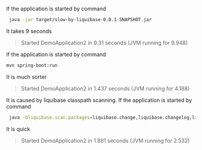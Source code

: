 If the application is started by command
```sh
 java -jar target/slow-by-liquibase-0.0.1-SNAPSHOT.jar
```
It takes 9 seconds
> Started DemoApplication2 in 9.31 seconds (JVM running for 9.948)

If the application is started by command
```sh
mvn spring-boot:run
```
It is much sorter
> Started DemoApplication2 in 1.437 seconds (JVM running for 4.188)

It is caused by liquibase classpath scanning. If the application is started by command
```sh
 java -Dliquibase.scan.packages=liquibase.change,liquibase.changelog,liquibase.database,liquibase.parser,liquibase.precondition,liquibase.datatype,liquibase.serializer,liquibase.sqlgenerator,liquibase.executor,liquibase.snapshot,liquibase.logging,liquibase.diff,liquibase.structure,liquibase.structurecompare,liquibase.lockservice,liquibase.sdk.database,liquibase.ext -jar target/slow-by-liquibase-0.0.1-SNAPSHOT.jar
 ```
 It is quick
> Started DemoApplication2 in 1.881 seconds (JVM running for 2.532)
